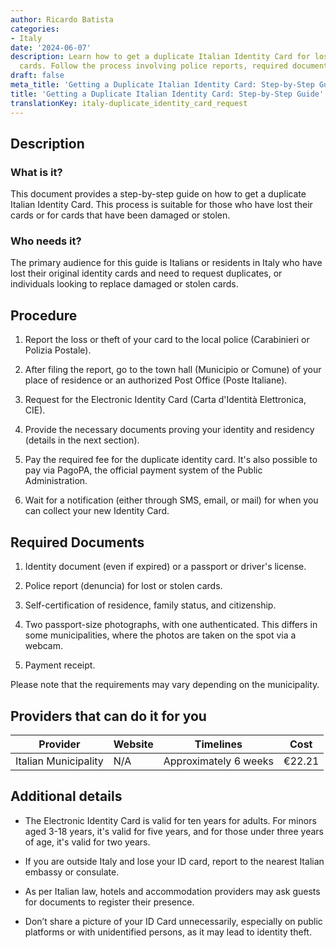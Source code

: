 ```yaml
---
author: Ricardo Batista
categories:
- Italy
date: '2024-06-07'
description: Learn how to get a duplicate Italian Identity Card for lost or damaged
  cards. Follow the process involving police reports, required documents, and fees.
draft: false
meta_title: 'Getting a Duplicate Italian Identity Card: Step-by-Step Guide'
title: 'Getting a Duplicate Italian Identity Card: Step-by-Step Guide'
translationKey: italy-duplicate_identity_card_request
---
```



## Description
### What is it?
This document provides a step-by-step guide on how to get a duplicate Italian Identity Card. This process is suitable for those who have lost their cards or for cards that have been damaged or stolen.

### Who needs it?
The primary audience for this guide is Italians or residents in Italy who have lost their original identity cards and need to request duplicates, or individuals looking to replace damaged or stolen cards.

## Procedure

1. Report the loss or theft of your card to the local police (Carabinieri or Polizia Postale).
   
2. After filing the report, go to the town hall (Municipio or Comune) of your place of residence or an authorized Post Office (Poste Italiane). 

3. Request for the Electronic Identity Card (Carta d'Identità Elettronica, CIE). 

4. Provide the necessary documents proving your identity and residency (details in the next section).

5. Pay the required fee for the duplicate identity card. It's also possible to pay via PagoPA, the official payment system of the Public Administration.

6. Wait for a notification (either through SMS, email, or mail) for when you can collect your new Identity Card.

## Required Documents

1. Identity document (even if expired) or a passport or driver's license.

2. Police report (denuncia) for lost or stolen cards.

3. Self-certification of residence, family status, and citizenship.

4. Two passport-size photographs, with one authenticated. This differs in some municipalities, where the photos are taken on the spot via a webcam.

5. Payment receipt.

Please note that the requirements may vary depending on the municipality.

## Providers that can do it for you

| Provider        |     Website     |     Timelines    |       Cost      |
| --------------- | --------------- |  :-------------: | :-------------: |
| Italian Municipality  | N/A  |  Approximately 6 weeks    |     €22.21    |

## Additional details

- The Electronic Identity Card is valid for ten years for adults. For minors aged 3-18 years, it's valid for five years, and for those under three years of age, it's valid for two years.

- If you are outside Italy and lose your ID card, report to the nearest Italian embassy or consulate.

- As per Italian law, hotels and accommodation providers may ask guests for documents to register their presence.

- Don’t share a picture of your ID Card unnecessarily, especially on public platforms or with unidentified persons, as it may lead to identity theft.